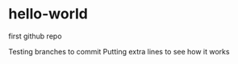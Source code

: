 # hello-world
first github repo

Testing branches to commit
Putting extra lines to see how it works
